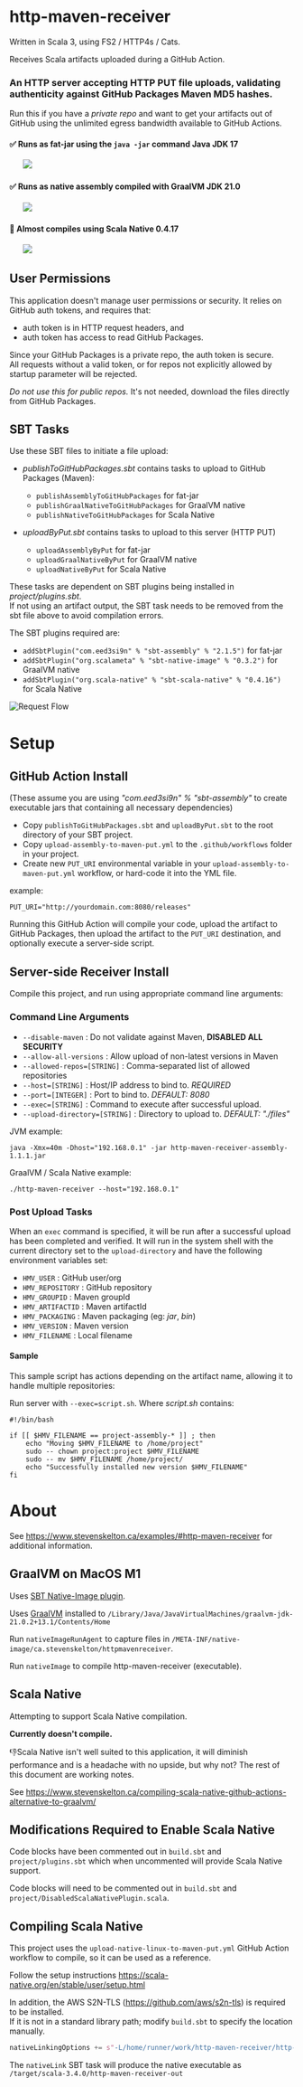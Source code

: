 # http-maven-receiver

Written in Scala 3, using FS2 / HTTP4s / Cats.

Receives Scala artifacts uploaded during a GitHub Action.

### An HTTP server accepting HTTP PUT file uploads, validating authenticity against GitHub Packages Maven MD5 hashes.

Run this if you have a *private repo* and want to get your artifacts out of GitHub using the unlimited egress bandwidth
available to GitHub Actions.

#### ✅ Runs as fat-jar using the `java -jar` command Java JDK 17  
&nbsp;&nbsp;&nbsp;&nbsp;&nbsp;
![](https://github.com/stevenrskelton/http-maven-receiver/actions/workflows/http-maven-receiver-assembly-jar.yml/badge.svg)    

#### ✅ Runs as native assembly compiled with GraalVM JDK 21.0  
&nbsp;&nbsp;&nbsp;&nbsp;&nbsp;
![](https://github.com/stevenrskelton/http-maven-receiver/actions/workflows/http-maven-receiver-graal-native.yml/badge.svg)  

#### 🚫 Almost compiles using Scala Native 0.4.17  
&nbsp;&nbsp;&nbsp;&nbsp;&nbsp;
![](https://github.com/stevenrskelton/http-maven-receiver/actions/workflows/http-maven-receiver-scala-native.yml/badge.svg)  


## User Permissions

This application doesn't manage user permissions or security. It relies on GitHub auth tokens, and requires that:

- auth token is in HTTP request headers, and
- auth token has access to read GitHub Packages.

Since your GitHub Packages is a private repo, the auth token is secure.  
All requests without a valid token, or for repos not explicitly allowed by startup parameter will be rejected.

*Do not use this for public repos.* It's not needed, download the files directly from GitHub Packages.

## SBT Tasks

Use these SBT files to initiate a file upload:

- *publishToGitHubPackages.sbt* contains tasks to upload to GitHub Packages (Maven):
  - `publishAssemblyToGitHubPackages` for fat-jar
  - `publishGraalNativeToGitHubPackages` for GraalVM native
  - `publishNativeToGitHubPackages` for Scala Native

- *uploadByPut.sbt* contains tasks to upload to this server (HTTP PUT)
  - `uploadAssemblyByPut` for fat-jar
  - `uploadGraalNativeByPut` for GraalVM native
  - `uploadNativeByPut` for Scala Native

These tasks are dependent on SBT plugins being installed in *project/plugins.sbt*.  
If not using an artifact output, the SBT task needs to be removed from the sbt file above to avoid compilation errors.  

The SBT plugins required are:
- `addSbtPlugin("com.eed3si9n" % "sbt-assembly" % "2.1.5")` for fat-jar
- `addSbtPlugin("org.scalameta" % "sbt-native-image" % "0.3.2")` for GraalVM native
- `addSbtPlugin("org.scala-native" % "sbt-scala-native" % "0.4.16")` for Scala Native

![Request Flow](./requests.drawio.svg)

# Setup

## GitHub Action Install

(These assume you are using _"com.eed3si9n" % "sbt-assembly"_ to create executable jars that containing all necessary
dependencies)

- Copy `publishToGitHubPackages.sbt` and `uploadByPut.sbt` to the root directory of your SBT project.
- Copy `upload-assembly-to-maven-put.yml` to the `.github/workflows` folder in your project.
- Create new `PUT_URI` environmental variable in your `upload-assembly-to-maven-put.yml` workflow, or hard-code it into
  the YML file.

example:
```shell
PUT_URI="http://yourdomain.com:8080/releases"
```

Running this GitHub Action will compile your code, upload the artifact to GitHub Packages, then upload the artifact to
the `PUT_URI` destination, and optionally execute a server-side script.

## Server-side Receiver Install

Compile this project, and run using appropriate command line arguments:

### Command Line Arguments

- `--disable-maven` : Do not validate against Maven, **DISABLED ALL SECURITY**
- `--allow-all-versions` : Allow upload of non-latest versions in Maven
- `--allowed-repos=[STRING]` : Comma-separated list of allowed repositories
- `--host=[STRING]` : Host/IP address to bind to.  _REQUIRED_
- `--port=[INTEGER]` : Port to bind to. _DEFAULT: 8080_
- `--exec=[STRING]` : Command to execute after successful upload.
- `--upload-directory=[STRING]` : Directory to upload to. _DEFAULT: "./files"_

JVM example:

```shell
java -Xmx=40m -Dhost="192.168.0.1" -jar http-maven-receiver-assembly-1.1.1.jar
```

GraalVM / Scala Native example:

```shell
./http-maven-receiver --host="192.168.0.1"
```

### Post Upload Tasks

When an `exec` command is specified, it will be run after a successful upload has been completed and verified.
It will run in the system shell with the current directory set to the `upload-directory` and have the following
environment variables set:

- `HMV_USER` : GitHub user/org
- `HMV_REPOSITORY` : GitHub repository
- `HMV_GROUPID` :  Maven groupId
- `HMV_ARTIFACTID` :  Maven artifactId
- `HMV_PACKAGING` :  Maven packaging (eg: _jar_, _bin_)
- `HMV_VERSION` :  Maven version
- `HMV_FILENAME` :  Local filename

#### Sample

This sample script has actions depending on the artifact name, allowing it to handle multiple repositories:

Run server with `--exec=script.sh`. Where *script.sh* contains:

```shell
#!/bin/bash

if [[ $HMV_FILENAME == project-assembly-* ]] ; then
    echo "Moving $HMV_FILENAME to /home/project"
    sudo -- chown project:project $HMV_FILENAME
    sudo -- mv $HMV_FILENAME /home/project/
    echo "Successfully installed new version $HMV_FILENAME"
fi
```

# About

See https://www.stevenskelton.ca/examples/#http-maven-receiver for additional information.

## GraalVM on MacOS M1

Uses [SBT Native-Image plugin](https://github.com/scalameta/sbt-native-image).  

Uses [GraalVM](https://www.graalvm.org/downloads/) installed to `/Library/Java/JavaVirtualMachines/graalvm-jdk-21.0.2+13.1/Contents/Home`  

Run `nativeImageRunAgent` to capture files in `/META-INF/native-image/ca.stevenskelton/httpmavenreceiver`.  

Run `nativeImage` to compile http-maven-receiver (executable).  

## Scala Native

Attempting to support Scala Native compilation.  

**Currently doesn't compile.**

👎Scala Native isn't well suited to this application, it will diminish performance and is a headache with no upside,
but why not? The rest of this document are working notes.  

See https://www.stevenskelton.ca/compiling-scala-native-github-actions-alternative-to-graalvm/  

## Modifications Required to Enable Scala Native

Code blocks have been commented out in `build.sbt` and `project/plugins.sbt` which when uncommented will provide Scala
Native support.  

Code blocks will need to be commented out in `build.sbt` and `project/DisabledScalaNativePlugin.scala`.  

## Compiling Scala Native

This project uses the `upload-native-linux-to-maven-put.yml` GitHub Action workflow to compile, so it can be used as a
reference.  

Follow the setup instructions https://scala-native.org/en/stable/user/setup.html  

In addition, the AWS S2N-TLS (https://github.com/aws/s2n-tls) is required to be installed.  
If it is not in a standard library path; modify `build.sbt` to specify the location manually.  

```scala
nativeLinkingOptions += s"-L/home/runner/work/http-maven-receiver/http-maven-receiver/s2n-tls/s2n-tls-install/lib"
```

The `nativeLink` SBT task will produce the native executable as `/target/scala-3.4.0/http-maven-receiver-out`
